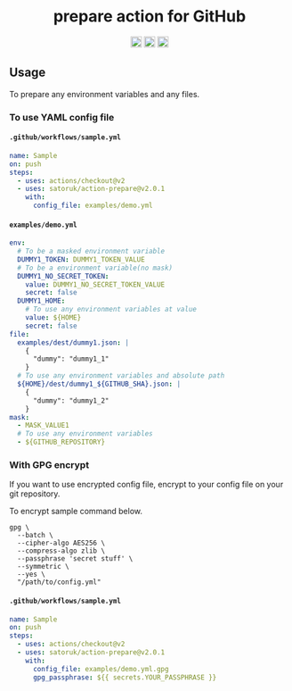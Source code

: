 <h1 align="center">prepare action for GitHub</h2>

<p align="center">
  <a href="https://github.com/satoruk/action-prepare/actions?query=workflow%3ATest"><img src="https://github.com/satoruk/action-prepare/workflows/Test/badge.svg" height="20"/></a>
  <a href="https://codecov.io/gh/satoruk/action-prepare"><img src="https://codecov.io/gh/satoruk/action-prepare/branch/main/graph/badge.svg" height="20"/></a>
  <a href="https://app.fossa.com/projects/git%2Bgithub.com%2Fsatoruk%2Faction-prepare?ref=badge_shield"><img src="https://app.fossa.com/api/projects/git%2Bgithub.com%2Fsatoruk%2Faction-prepare.svg?type=shield" height="20"/></a>
</p>

## Usage

To prepare any environment variables and any files.

### To use YAML config file

#### `.github/workflows/sample.yml`

```yaml
name: Sample
on: push
steps:
  - uses: actions/checkout@v2
  - uses: satoruk/action-prepare@v2.0.1
    with:
      config_file: examples/demo.yml
```

#### `examples/demo.yml`

```yaml
env:
  # To be a masked environment variable
  DUMMY1_TOKEN: DUMMY1_TOKEN_VALUE
  # To be a environment variable(no mask)
  DUMMY1_NO_SECRET_TOKEN:
    value: DUMMY1_NO_SECRET_TOKEN_VALUE
    secret: false
  DUMMY1_HOME:
    # To use any environment variables at value
    value: ${HOME}
    secret: false
file:
  examples/dest/dummy1.json: |
    {
      "dummy": "dummy1_1"
    }
  # To use any environment variables and absolute path
  ${HOME}/dest/dummy1_${GITHUB_SHA}.json: |
    {
      "dummy": "dummy1_2"
    }
mask:
  - MASK_VALUE1
  # To use any environment variables
  - ${GITHUB_REPOSITORY}
```

### With GPG encrypt

If you want to use encrypted config file, encrypt to your config file on your git repository.

To encrypt sample command below.

```shell
gpg \
  --batch \
  --cipher-algo AES256 \
  --compress-algo zlib \
  --passphrase 'secret stuff' \
  --symmetric \
  --yes \
  "/path/to/config.yml"
```

#### `.github/workflows/sample.yml`

```yaml
name: Sample
on: push
steps:
  - uses: actions/checkout@v2
  - uses: satoruk/action-prepare@v2.0.1
    with:
      config_file: examples/demo.yml.gpg
      gpg_passphrase: ${{ secrets.YOUR_PASSPHRASE }}
```
